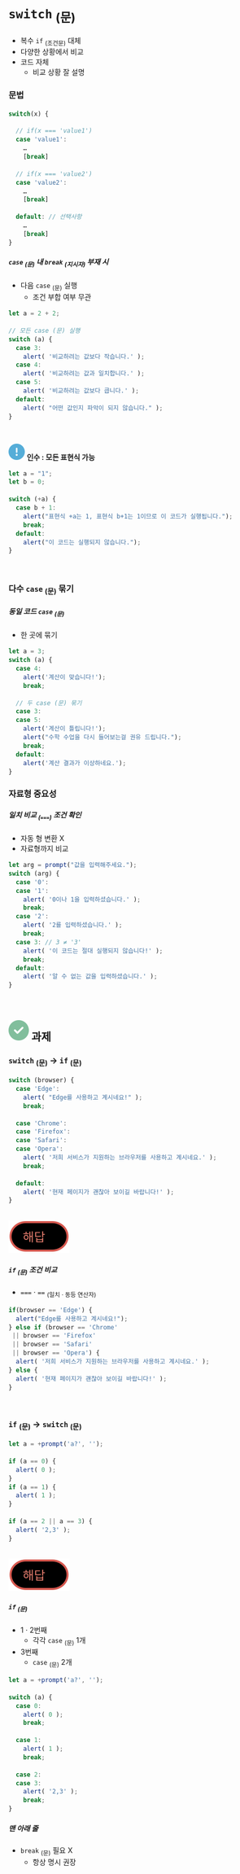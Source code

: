 `switch` <sub>(문)</sub>
====

- 복수 `if` <sub>(조건문)</sub> 대체
- 다양한 상황에서 비교
- 코드 자체
  - 비교 상황 잘 설명

### 문법
```javascript
switch(x) {

  // if(x === 'value1')
  case 'value1':
    …
    [break]

  // if(x === 'value2')
  case 'value2':
    …
    [break]

  default: // 선택사항
    …
    [break]
}
```

##### `case` <sub>(문)</sub> 내 `break` <sub>(지시자)</sub> 부재 시
- 다음 `case` <sub>(문)</sub> 실행
  - 조건 부합 여부 무관
```javascript
let a = 2 + 2;

// 모든 case (문) 실행
switch (a) {
  case 3:
    alert( '비교하려는 값보다 작습니다.' );
  case 4:
    alert( '비교하려는 값과 일치합니다.' );
  case 5:
    alert( '비교하려는 값보다 큽니다.' );
  default:
    alert( "어떤 값인지 파악이 되지 않습니다." );
}
```

<br />

<img src="../../images/commons/icons/circle-exclamation-solid.svg" /> **인수 : 모든 표현식 가능**

```javascript
let a = "1";
let b = 0;

switch (+a) {
  case b + 1:
    alert("표현식 +a는 1, 표현식 b+1는 1이므로 이 코드가 실행됩니다.");
    break;
  default:
    alert("이 코드는 실행되지 않습니다.");
}
```

<br />

### 다수 `case` <sub>(문)</sub> 묶기

##### 동일 코드 `case` <sub>(문)</sub>
- 한 곳에 묶기
```javascript
let a = 3;
switch (a) {
  case 4:
    alert('계산이 맞습니다!');
    break;

  // 두 case (문) 묶기
  case 3:
  case 5:
    alert('계산이 틀립니다!');
    alert("수학 수업을 다시 들어보는걸 권유 드립니다.");
    break;
  default:
    alert('계산 결과가 이상하네요.');
}
```

### 자료형 중요성

##### 일치 비교 <sub>(`===`)</sub> 조건 확인
- 자동 형 변환 X
- 자료형까지 비교
```javascript
let arg = prompt("값을 입력해주세요.");
switch (arg) {
  case '0':
  case '1':
    alert( '0이나 1을 입력하셨습니다.' );
    break;
  case '2':
    alert( '2를 입력하셨습니다.' );
    break;
  case 3: // 3 ≠ '3'
    alert( '이 코드는 절대 실행되지 않습니다!' );
    break;
  default:
    alert( '알 수 없는 값을 입력하셨습니다.' );
}
```

<br />

## <img src="../../images/commons/icons/circle-check-solid.svg" /> 과제

### `switch` <sub>(문)</sub> → `if` <sub>(문)</sub>
```javascript
switch (browser) {
  case 'Edge':
    alert( "Edge를 사용하고 계시네요!" );
    break;

  case 'Chrome':
  case 'Firefox':
  case 'Safari':
  case 'Opera':
    alert( '저희 서비스가 지원하는 브라우저를 사용하고 계시네요.' );
    break;

  default:
    alert( '현재 페이지가 괜찮아 보이길 바랍니다!' );
}
```

<br />

<img src="../../images/commons/icons/circle-answer.svg" />

##### `if` <sub>(문)</sub> 조건 비교
- `===` · `==` <sub>(일치 · 동등 연산자)</sub>
```javascript
if(browser == 'Edge') {
  alert("Edge를 사용하고 계시네요!");
} else if (browser == 'Chrome'
 || browser == 'Firefox'
 || browser == 'Safari'
 || browser == 'Opera') {
  alert( '저희 서비스가 지원하는 브라우저를 사용하고 계시네요.' );
} else {
  alert( '현재 페이지가 괜찮아 보이길 바랍니다!' );
}
```

<br />

### `if` <sub>(문)</sub> → `switch` <sub>(문)</sub>
```javascript
let a = +prompt('a?', '');

if (a == 0) {
  alert( 0 );
}
if (a == 1) {
  alert( 1 );
}

if (a == 2 || a == 3) {
  alert( '2,3' );
}
```

<br />

<img src="../../images/commons/icons/circle-answer.svg" />

##### `if` <sub>(문)</sub>
- 1 · 2번째
  - 각각 `case` <sub>(문)</sub> 1개
- 3번째
  - `case` <sub>(문)</sub> 2개
```javascript
let a = +prompt('a?', '');

switch (a) {
  case 0:
    alert( 0 );
    break;

  case 1:
    alert( 1 );
    break;

  case 2:
  case 3:
    alert( '2,3' );
    break;
}
```

##### 맨 아래 줄
- `break` <sub>(문)</sub> 필요 X
  - 항상 명시 권장
